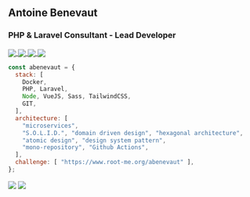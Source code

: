<h2>Antoine Benevaut</h2>
<h3>PHP & Laravel Consultant - Lead Developer</h3>  

<p>
<a href="https://www.linkedin.com/in/antoine-benevaut-53a39b36/">
  <img align="center" src="https://img.shields.io/badge/-LinkedIn-blue?style=flat-square&logo=Linkedin&logoColor=white&link=https://www.linkedin.com/in/harshkumarkhatri/" />
</a>
<a href="https://twitter.com/abenevaut">
  <img align="center" src="https://img.shields.io/badge/-Twitter-1ca0f1?style=flat-square&labelColor=1ca0f1&logo=twitter&logoColor=white&link=https://twitter.com/abenevaut" />
</a>
<a href="https://stackoverflow.com/users/2090870/abenevaut">
  <img align="center" src="https://img.shields.io/badge/-Stackoverflow-ffffff?style=flat-square&labelColor=ffffff&logo=stackoverflow&logoColor=black&link=https://stackoverflow.com/users/2090870/abenevaut" />
</a>
<a href="https://serverfault.com/users/306991/abenevaut">
  <img align="center" src="https://img.shields.io/badge/-Serverfault-ffffff?style=flat-square&labelColor=ffffff&logo=serverfault&logoColor=black&link=https://serverfault.com/users/306991/abenevaut" />
</a>
</p>

<p>

```javascript
const abenevaut = {
  stack: [
    Docker,
    PHP, Laravel,
    Node, VueJS, Sass, TailwindCSS,
    GIT,
  ],
  architecture: [
    "microservices",
    "S.O.L.I.D.", "domain driven design", "hexagonal architecture",
    "atomic design", "design system pattern",
    "mono-repository", "Github Actions",
  ],
  challenge: [ "https://www.root-me.org/abenevaut" ],
};
```

</p>

<p>
<img align="center" src="https://github-readme-stats.vercel.app/api?username=abenevaut&show_icons=trues&count_private=true" />
<img align="center" src="https://github-readme-stats.vercel.app/api/top-langs/?username=abenevaut&layout=compact&langs_count=10&count_private=true" />
</p>
